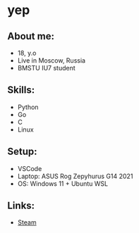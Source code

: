# yep

## About me:
- 18, y.o
- Live in Moscow, Russia
- BMSTU IU7 student

## Skills:
- Python
- Go
- C
- Linux

## Setup:
- VSCode
- Laptop: ASUS Rog Zepyhurus G14 2021
- OS: Windows 11 + Ubuntu WSL

## Links:
- [Steam](https://steamcommunity.com/id/esyhonotdead/)
